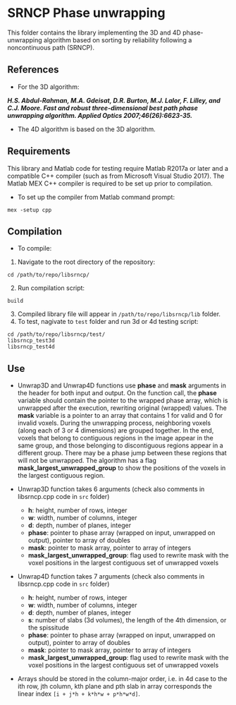 # SRNCP Phase unwrapping
This folder contains the library implementing the 3D and 4D phase-unwrapping algorithm based on sorting by reliability following a noncontinuous path (SRNCP).

## References
* For the 3D algorithm:

***H.S. Abdul-Rahman, M.A. Gdeisat, D.R. Burton, M.J. Lalor, F. Lilley, and C.J. Moore. Fast and robust three-dimensional best path phase unwrapping algorithm. Applied Optics 2007;46(26):6623-35.***

* The 4D algorithm is based on the 3D algorithm.

## Requirements
This library and Matlab code for testing require Matlab R2017a or later and a compatible C++ compiler (such as from Microsoft Visual Studio 2017). The Matlab MEX C++ compiler is required to be set up prior to compilation.
* To set up the compiler from Matlab command prompt:
```
mex -setup cpp
```

## Compilation

* To compile:
1. Navigate to the root directory of the repository:
```
cd /path/to/repo/libsrncp/
```
2. Run compilation script:
```
build
```
3. Compiled library file will appear in `/path/to/repo/libsrncp/lib` folder.
4. To test, nagivate to `test` folder and run 3d or 4d testing script:
```
cd /path/to/repo/libsrncp/test/
libsrncp_test3d
libsrncp_test4d
```

## Use
* Unwrap3D and Unwrap4D functions use **phase** and **mask** arguments in the header for both input and output. On the function call, the **phase** variable should contain the pointer to the wrapped phase array, which is unwrapped after the execution, rewriting original (wrapped) values. The **mask** variable is a pointer to an array that contains 1 for valid and 0 for invalid voxels. During the unwrapping process, neighboring voxels (along each of 3 or 4 dimensions) are grouped together. In the end, voxels that belong to contiguous regions in the image appear in the same group, and those belonging to discontiguous regions appear in a different group. There may be a phase jump between these regions that will not be unwrapped. The algorithm has a flag **mask_largest_unwrapped_group** to show the positions of the voxels in the largest contiguous region.

* Unwrap3D function takes 6 arguments (check also comments in libsrncp.cpp code in `src` folder)
  - **h**: height, number of rows, integer
  - **w**: width, number of columns, integer
  - **d**: depth, number of planes, integer
  - **phase**: pointer to phase array (wrapped on input, unwrapped on output), pointer to array of doubles
  - **mask**: pointer to mask array, pointer to array of integers
  - **mask_largest_unwrapped_group**: flag used to rewrite mask with the voxel positions in the largest contiguous set of unwrapped voxels

* Unwrap4D function takes 7 arguments (check also comments in libsrncp.cpp code in `src` folder)
  - **h**: height, number of rows, integer
  - **w**: width, number of columns, integer
  - **d**: depth, number of planes, integer
  - **s**: number of slabs (3d volumes), the length of the 4th dimension, or the spissitude
  - **phase**: pointer to phase array (wrapped on input, unwrapped on output), pointer to array of doubles
  - **mask**: pointer to mask array, pointer to array of integers
  - **mask_largest_unwrapped_group**: flag used to rewrite mask with the voxel positions in the largest contiguous set of unwrapped voxels

* Arrays should be stored in the column-major order, i.e. in 4d case to the ith row, jth column, kth plane and pth slab in array corresponds the linear index `[i + j*h + k*h*w + p*h*w*d]`.
